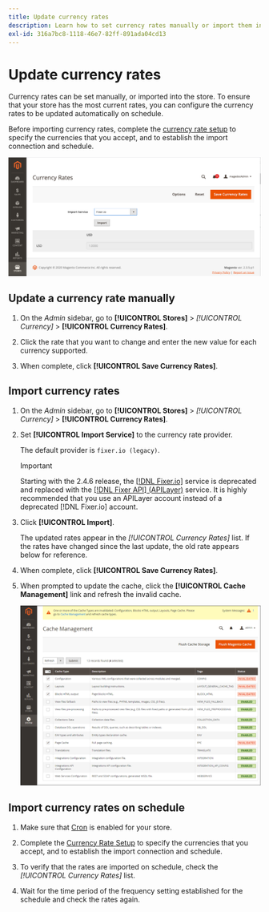 ```yaml
---
title: Update currency rates
description: Learn how to set currency rates manually or import them into your store.
exl-id: 316a7bc8-1118-46e7-82ff-891ada04cd13
---
```

# Update currency rates

Currency rates can be set manually, or imported into the store. To ensure that your store has the most current rates, you can configure the currency rates to be updated automatically on schedule.

Before importing currency rates, complete the [currency rate setup](currency-configuration.md) to specify the currencies that you accept, and to establish the import connection and schedule.

![Currency rates](./assets/stores-currency-rate-update.png)<!-- zoom -->

## Update a currency rate manually

1. On the _Admin_ sidebar, go to **[!UICONTROL Stores]** > _[!UICONTROL Currency]_ > **[!UICONTROL Currency Rates]**.

1. Click the rate that you want to change and enter the new value for each currency supported.

1. When complete, click **[!UICONTROL Save Currency Rates]**.

## Import currency rates

1. On the _Admin_ sidebar, go to **[!UICONTROL Stores]** > _[!UICONTROL Currency]_ > **[!UICONTROL Currency Rates]**.

1. Set **[!UICONTROL Import Service]** to the currency rate provider.

   The default provider is `fixer.io (legacy)`.

   >[!IMPORTANT]
   >
   >Starting with the 2.4.6 release, the [[!DNL Fixer.io]](https://fixer.io/) service is deprecated and replaced with the [[!DNL Fixer API] (APILayer)](https://apilayer.com/marketplace/fixer-api) service. It is highly recommended that you use an APILayer account instead of a deprecated [!DNL Fixer.io] account.

1. Click **[!UICONTROL Import]**.

   The updated rates appear in the _[!UICONTROL Currency Rates]_ list. If the rates have changed since the last update, the old rate appears below for reference.

1. When complete, click **[!UICONTROL Save Currency Rates]**.

1. When prompted to update the cache, click the **[!UICONTROL Cache Management]** link and refresh the invalid cache.

   ![System message - refresh the invalid cache](./assets/currency-cache-update.png)<!-- zoom -->

## Import currency rates on schedule

1. Make sure that [Cron](../systems/cron.md) is enabled for your store.

1. Complete the [Currency Rate Setup](currency-configuration.md) to specify the currencies that you accept, and to establish the import connection and schedule.

1. To verify that the rates are imported on schedule, check the _[!UICONTROL Currency Rates]_ list.

1. Wait for the time period of the frequency setting established for the schedule and check the rates again.
